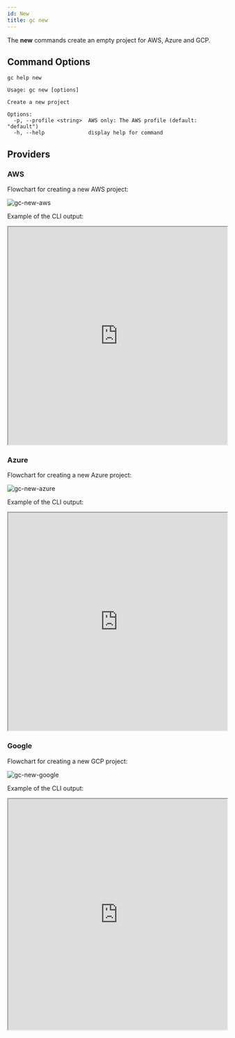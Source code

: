 ```yaml
---
id: New
title: gc new
---
```


The **new** commands create an empty project for AWS, Azure and GCP.

## Command Options

```
gc help new
```

```
Usage: gc new [options]

Create a new project

Options:
  -p, --profile <string>  AWS only: The AWS profile (default: "default")
  -h, --help              display help for command
```

## Providers

### AWS

Flowchart for creating a new AWS project:

![gc-new-aws](https://raw.githubusercontent.com/grucloud/grucloud/main/docusaurus/plantuml/gc-new-aws.svg)

Example of the CLI output:

<div>
    <iframe
    data-autoplay
    src="https://asciinema.org/a/daLrxnF4qNuuUksSugIBjmi2F/iframe?autoplay=true&amp;speed=2&amp;loop=true"
    id="asciicast-iframe-13761"
    name="asciicast-iframe-13761"
    scrolling="no"
    style="width: 100%; height: 500px"
    ></iframe>
</div>

### Azure

Flowchart for creating a new Azure project:

![gc-new-azure](https://raw.githubusercontent.com/grucloud/grucloud/main/docusaurus/plantuml/gc-new-azure.svg)

Example of the CLI output:

<div>
    <iframe
    data-autoplay
    src="https://asciinema.org/a/MFw0YToJlA6BpFgUU3LY2LA1D/iframe?autoplay=true&amp;speed=2&amp;loop=true"
    id="asciicast-iframe-13761"
    name="asciicast-iframe-13761"
    scrolling="no"
    style="width: 100%; height: 500px"
    ></iframe>

</div>

### Google

Flowchart for creating a new GCP project:

![gc-new-google](https://raw.githubusercontent.com/grucloud/grucloud/main/docusaurus/plantuml/gc-new-google.svg)

Example of the CLI output:

<div>
    <iframe
    data-autoplay
    src="https://asciinema.org/a/lskiblzLpXqnPsZ5Z1W7Bf2Kd/iframe?autoplay=true&amp;speed=1&amp;loop=true"
    id="asciicast-iframe-13761"
    name="asciicast-iframe-13761"
    scrolling="no"
    style="width: 100%; height: 530px"
    ></iframe>

</div>
